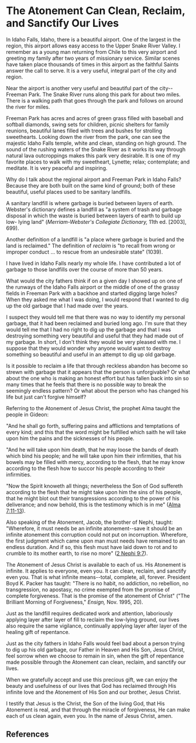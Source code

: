 # The Atonement Can Clean, Reclaim, and Sanctify Our Lives

In Idaho Falls, Idaho, there is a beautiful airport. One of the largest in the
region, this airport allows easy access to the Upper Snake River Valley. I
remember as a young man returning from Chile to this very airport and greeting
my family after two years of missionary service. Similar scenes have taken
place thousands of times in this airport as the faithful Saints answer the
call to serve. It is a very useful, integral part of the city and region.

Near the airport is another very useful and beautiful part of the city--
Freeman Park. The Snake River runs along this park for about two miles. There
is a walking path that goes through the park and follows on around the river
for miles.

Freeman Park has acres and acres of green grass filled with baseball and
softball diamonds, swing sets for children, picnic shelters for family
reunions, beautiful lanes filled with trees and bushes for strolling
sweethearts. Looking down the river from the park, one can see the majestic
Idaho Falls temple, white and clean, standing on high ground. The sound of the
rushing waters of the Snake River as it works its way through natural lava
outcroppings makes this park very desirable. It is one of my favorite places
to walk with my sweetheart, Lynette; relax; contemplate; and meditate. It is
very peaceful and inspiring.

Why do I talk about the regional airport and Freeman Park in Idaho Falls?
Because they are both built on the same kind of ground; both of these
beautiful, useful places used to be sanitary landfills.

A sanitary landfill is where garbage is buried between layers of earth.
Webster's dictionary defines a landfill as "a system of trash and garbage
disposal in which the waste is buried between layers of earth to build up low-
lying land" (_Merriam-Webster's Collegiate Dictionary,_ 11th ed. [2003], 699).

Another definition of a landfill is "a place where garbage is buried and the
land is reclaimed." The definition of _reclaim_ is "to recall from wrong or
improper conduct ... to rescue from an undesirable state" (1039).

I have lived in Idaho Falls nearly my whole life. I have contributed a lot of
garbage to those landfills over the course of more than 50 years.

What would the city fathers think if on a given day I showed up on one of the
runways of the Idaho Falls airport or the middle of one of the grassy fields
in Freeman Park with a backhoe and started digging large holes? When they
asked me what I was doing, I would respond that I wanted to dig up the old
garbage that I had made over the years.

I suspect they would tell me that there was no way to identify my personal
garbage, that it had been reclaimed and buried long ago. I'm sure that they
would tell me that I had no right to dig up the garbage and that I was
destroying something very beautiful and useful that they had made out of my
garbage. In short, I don't think they would be very pleased with me. I suppose
that they would wonder why anyone would want to destroy something so beautiful
and useful in an attempt to dig up old garbage.

Is it possible to reclaim a life that through reckless abandon has become so
strewn with garbage that it appears that the person is unforgivable? Or what
about the one who is making an honest effort but has fallen back into sin so
many times that he feels that there is no possible way to break the seemingly
endless pattern? Or what about the person who has changed his life but just
can't forgive himself?

Referring to the Atonement of Jesus Christ, the prophet Alma taught the people
in Gideon:

"And he shall go forth, suffering pains and afflictions and temptations of
every kind; and this that the word might be fulfilled which saith he will take
upon him the pains and the sicknesses of his people.

"And he will take upon him death, that he may loose the bands of death which
bind his people; and he will take upon him their infirmities, that his bowels
may be filled with mercy, according to the flesh, that he may know according
to the flesh how to succor his people according to their infirmities.

"Now the Spirit knoweth all things; nevertheless the Son of God suffereth
according to the flesh that he might take upon him the sins of his people,
that he might blot out their transgressions according to the power of his
deliverance; and now behold, this is the testimony which is in me" ([Alma
7:11-13](/scriptures/bofm/alma/7.11-13?lang=eng#10)).

Also speaking of the Atonement, Jacob, the brother of Nephi, taught:
"Wherefore, it must needs be an infinite atonement--save it should be an
infinite atonement this corruption could not put on incorruption. Wherefore,
the first judgment which came upon man must needs have remained to an endless
duration. And if so, this flesh must have laid down to rot and to crumble to
its mother earth, to rise no more" ([2 Nephi
9:7](/scriptures/bofm/2-ne/9.7?lang=eng#6)).

The Atonement of Jesus Christ is available to each of us. His Atonement is
infinite. It applies to everyone, even you. It can clean, reclaim, and
sanctify even you. That is what infinite means--total, complete, all, forever.
President Boyd K. Packer has taught: "There is no habit, no addiction, no
rebellion, no transgression, no apostasy, no crime exempted from the promise
of complete forgiveness. That is the promise of the atonement of Christ" ("The
Brilliant Morning of Forgiveness," _Ensign,_ Nov. 1995, 20).

Just as the landfill requires dedicated work and attention, laboriously
applying layer after layer of fill to reclaim the low-lying ground, our lives
also require the same vigilance, continually applying layer after layer of the
healing gift of repentance.

Just as the city fathers in Idaho Falls would feel bad about a person trying
to dig up his old garbage, our Father in Heaven and His Son, Jesus Christ,
feel sorrow when we choose to remain in sin, when the gift of repentance made
possible through the Atonement can clean, reclaim, and sanctify our lives.

When we gratefully accept and use this precious gift, we can enjoy the beauty
and usefulness of our lives that God has reclaimed through His infinite love
and the Atonement of His Son and our brother, Jesus Christ.

I testify that Jesus is the Christ, the Son of the living God, that His
Atonement is real, and that through the miracle of forgiveness, He can make
each of us clean again, even you. In the name of Jesus Christ, amen.

## References

